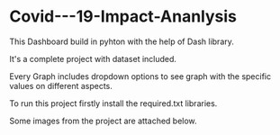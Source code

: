 # Covid---19-Impact-Ananlysis

This Dashboard build in pyhton with the help of Dash library.

It's a complete project with dataset included.

Every Graph includes dropdown options to see graph with the specific values on different aspects.

To run this project firstly install the required.txt libraries.

Some images from the project are attached below.

